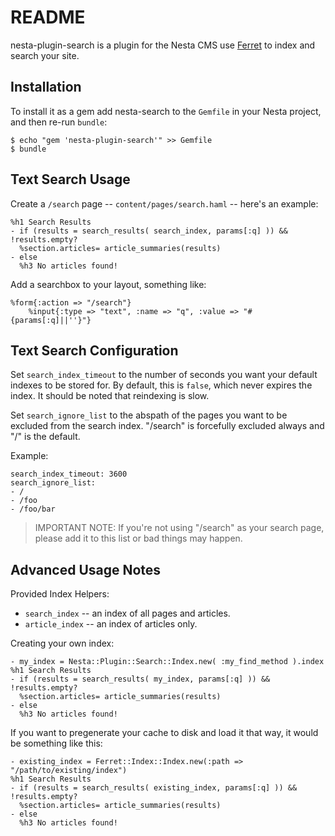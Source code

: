README
======

nesta-plugin-search is a plugin for the Nesta CMS use
[Ferret](https://github.com/dbalmain/ferret) to index and search your site.

Installation
------------

To install it as a gem add nesta-search to the `Gemfile` in your Nesta
project, and then re-run `bundle`:

    $ echo "gem 'nesta-plugin-search'" >> Gemfile
    $ bundle

Text Search Usage
-----------------

Create a `/search` page -- `content/pages/search.haml` -- here's an example:

    %h1 Search Results
    - if (results = search_results( search_index, params[:q] )) && !results.empty?
      %section.articles= article_summaries(results)
    - else
      %h3 No articles found!

Add a searchbox to your layout, something like:

    %form{:action => "/search"}
        %input{:type => "text", :name => "q", :value => "#{params[:q]||''}"}


Text Search Configuration
-------------------------

Set `search_index_timeout` to the number of seconds you want your default indexes to
be stored for. By default, this is `false`, which never expires the index. It should
be noted that reindexing is slow.

Set `search_ignore_list` to the abspath of the pages you want to be excluded from the
search index. "/search" is forcefully excluded always and "/" is the default.

Example:

    search_index_timeout: 3600
    search_ignore_list:
    - /
    - /foo
    - /foo/bar

> IMPORTANT NOTE: If you're not using "/search" as your search page, please add it to
> this list or bad things may happen.

Advanced Usage Notes
--------------------

Provided Index Helpers:

- `search_index` -- an index of all pages and articles.
- `article_index` -- an index of articles only.

Creating your own index:

    - my_index = Nesta::Plugin::Search::Index.new( :my_find_method ).index
    %h1 Search Results
    - if (results = search_results( my_index, params[:q] )) && !results.empty?
      %section.articles= article_summaries(results)
    - else
      %h3 No articles found!

If you want to pregenerate your cache to disk and load it that way, it would be something
like this:

    - existing_index = Ferret::Index::Index.new(:path => "/path/to/existing/index")
    %h1 Search Results
    - if (results = search_results( existing_index, params[:q] )) && !results.empty?
      %section.articles= article_summaries(results)
    - else
      %h3 No articles found!

